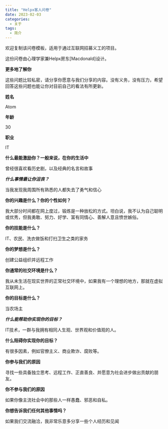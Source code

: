 ```yaml
---
title: "Helpx客人问卷"
date: 2023-02-03
categories:
  - 关于
tags:
  - 简介
---
```



欢迎复制该问卷模板，适用于通过互联网招募义工的项目。

这份问卷由心理学家兼Helpx房东[Macdonald]设计。

**更多地了解你**

这些问题比较私密，请分享你愿意与我们分享的内容。没有义务，没有压力，希望回答这些问题也能让你对目前自己的看法有所更新。


**姓名**

Atom

**年龄**

30

**职业**

IT

**什么最能激励你？一般来说，在你的生活中**

曾经很喜欢看历史剧，以及经典的名言和故事

**_什么事情最让你沮丧？_**

当我发现我周围所有熟悉的人都失去了勇气和信心

**你的兴趣是什么？你的个性如何？**

我大部分时间都在网上度过，锻炼是一种放松的方式。坦白说，我不认为自己聪明或优秀，但我勇敢、努力、好学、富有同情心、善解人意且愤世嫉俗。

**你的技能是什么？**

IT、农民、洗衣做饭和打扫卫生之类的家务

**你的梦想是什么？**

创建公益组织并远程工作

**你通常的社交环境是什么？**

我从未生活在现实世界的正常社交环境中，如果我有一个理想的地方，那就在虚拟互联网上。

**你的目标是什么？**

当农场主

**_什么能帮助你实现你的目标？_**

IT技术，一群与我拥有相同人生观、世界观和价值观的人。

**什么阻碍你实现你的目标？**

有很多因素，例如官僚主义、商业欺诈、腐败等。

**你参与我们的原因**

寻找一些具备独立思考、远程工作、正直善良、并愿意为社会进步做出贡献的朋友。

**你不参与我们的原因**

如果你像主流社会中的那些人一样愚蠢、邪恶和自私。

**你想告诉我们任何其他事情吗？**

如果我们交流融洽，我非常乐意多分享一些个人经历和见闻